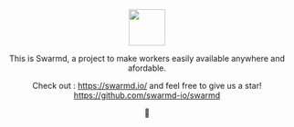 <div align="center">

  <a href="https://swarmd.io/?utm_source=github&utm_medium=social&utm_campaign=launch" target="_blank">
    <img src="https://swarmd.io/swarmd.svg" height="64" width="64" />
  </a>

  <p>
This is Swarmd, a project to make workers easily available anywhere and
afordable.


Check out : https://swarmd.io/ and feel free to give us a star! https://github.com/swarmd-io/swarmd

💜
  </p>
</div>
